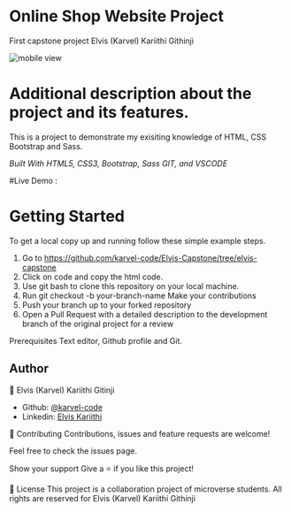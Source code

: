 # Online Shop Website Project

First capstone project Elvis (Karvel) Kariithi Githinji

<img src = "./Assets/images/demo.png" alt = "mobile view">

<h1>Additional description about the project and its features.</h1>

This is a project to demonstrate my exisiting knowledge of HTML, CSS  Bootstrap and Sass. 

<i>Built With HTML5, CSS3, Bootstrap, Sass GIT, and VSCODE</i>

#Live Demo : 

<h1>Getting Started</h1>

To get a local copy up and running follow these simple example steps.

1. Go to https://github.com/karvel-code/Elvis-Capstone/tree/elvis-capstone
2. Click on code and copy the html code.
3. Use git bash to clone this repository on your local machine.
4. Run git checkout -b your-branch-name Make your contributions
5. Push your branch up to your forked repository
6. Open a Pull Request with a detailed description to the development branch of the original project for a review

Prerequisites Text editor, Github profile and Git.

<h2>Author</h2>

👤 Elvis (Karvel) Kariithi Gitinji

- Github: [@karvel-code](https://github.com/karvel-code)
- Linkedin: [Elvis Kariithi](https://www.linkedin.com/in/elvis-kariithi-b6b5b31b6/)

🤝 Contributing Contributions, issues and feature requests are welcome!

Feel free to check the issues page.

Show your support Give a ⭐️ if you like this project!

📝 License This project is a collaboration project of microverse students. All rights are reserved for Elvis (Karvel) Kariithi Githinji
